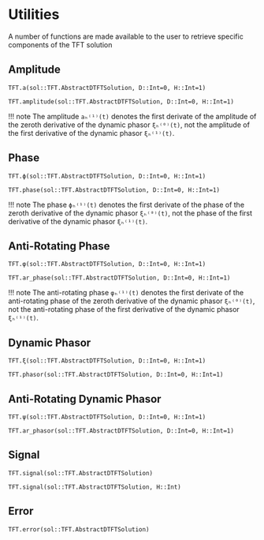 # Utilities

A number of functions are made available to the user to retrieve specific
components of the TFT solution

## Amplitude

```@docs
TFT.a(sol::TFT.AbstractDTFTSolution, D::Int=0, H::Int=1)
```
```@docs
TFT.amplitude(sol::TFT.AbstractDTFTSolution, D::Int=0, H::Int=1)
```

!!! note
    The amplitude `aₕ⁽¹⁾(t)` denotes the first derivate of the amplitude of the 
    zeroth derivative of the dynamic phasor `ξₕ⁽⁰⁾(t)`, not the amplitude of the 
    first derivative of the dynamic phasor `ξₕ⁽¹⁾(t)`.

## Phase

```@docs
TFT.ϕ(sol::TFT.AbstractDTFTSolution, D::Int=0, H::Int=1)
```
```@docs
TFT.phase(sol::TFT.AbstractDTFTSolution, D::Int=0, H::Int=1)
```

!!! note
    The phase `ϕₕ⁽¹⁾(t)` denotes the first derivate of the phase of the 
    zeroth derivative of the dynamic phasor `ξₕ⁽⁰⁾(t)`, not the phase of the first 
    derivative of the dynamic phasor `ξₕ⁽¹⁾(t)`.

## Anti-Rotating Phase
```@docs
TFT.φ(sol::TFT.AbstractDTFTSolution, D::Int=0, H::Int=1)
```
```@docs
TFT.ar_phase(sol::TFT.AbstractDTFTSolution, D::Int=0, H::Int=1)
```

!!! note
    The anti-rotating phase `φₕ⁽¹⁾(t)` denotes the first derivate of the 
    anti-rotating phase of the zeroth derivative of the dynamic phasor 
    `ξₕ⁽⁰⁾(t)`, not the anti-rotating phase of the first derivative of the 
    dynamic phasor `ξₕ⁽¹⁾(t)`.

## Dynamic Phasor
```@docs
TFT.ξ(sol::TFT.AbstractDTFTSolution, D::Int=0, H::Int=1)
```
```@docs
TFT.phasor(sol::TFT.AbstractDTFTSolution, D::Int=0, H::Int=1)
```

## Anti-Rotating Dynamic Phasor
```@docs
TFT.ψ(sol::TFT.AbstractDTFTSolution, D::Int=0, H::Int=1)
```
```@docs
TFT.ar_phasor(sol::TFT.AbstractDTFTSolution, D::Int=0, H::Int=1)
```

## Signal
```@docs
TFT.signal(sol::TFT.AbstractDTFTSolution)
```
```@docs
TFT.signal(sol::TFT.AbstractDTFTSolution, H::Int)
```

## Error
```@docs
TFT.error(sol::TFT.AbstractDTFTSolution)
```